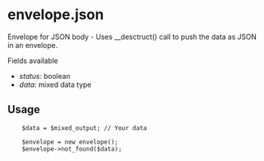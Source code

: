 # envelope.json

Envelope for JSON body - Uses __desctruct() call to push the data as JSON in an envelope.

Fields available

 - _status_: boolean
 - _data_: mixed data type


## Usage

```
    $data = $mixed_output; // Your data

    $envelope = new envelope();
    $envelope->not_found($data);
```
